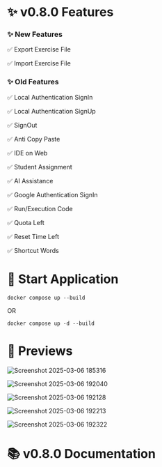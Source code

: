 # ✨ v0.8.0 Features

### ✨ New Features

✅ Export Exercise File

✅ Import Exercise File

### ✨ Old Features

✅ Local Authentication SignIn

✅ Local Authentication SignUp

✅ SignOut

✅ Anti Copy Paste

✅ IDE on Web

✅ Student Assignment

✅ AI Assistance

✅ Google Authentication SignIn

✅ Run/Execution Code

✅ Quota Left

✅ Reset Time Left

✅ Shortcut Words

# 🚀 Start Application
```
docker compose up --build
```
OR
```
docker compose up -d --build
```
# 👀 Previews

![Screenshot 2025-03-06 185316](https://github.com/user-attachments/assets/00a17dae-f6a0-41df-8d70-870649d25b48)

![Screenshot 2025-03-06 192040](https://github.com/user-attachments/assets/4d5b3359-3e4a-438e-b302-2912fa56a2d4)

![Screenshot 2025-03-06 192128](https://github.com/user-attachments/assets/4a9438e9-30f8-40fa-be5c-cb74a0972877)

![Screenshot 2025-03-06 192213](https://github.com/user-attachments/assets/835418fd-3a74-42af-84c1-a9bade293848)

![Screenshot 2025-03-06 192322](https://github.com/user-attachments/assets/c94b011e-54c8-42c6-9198-3cb0d21da9ff)




# 📚 v0.8.0 Documentation
